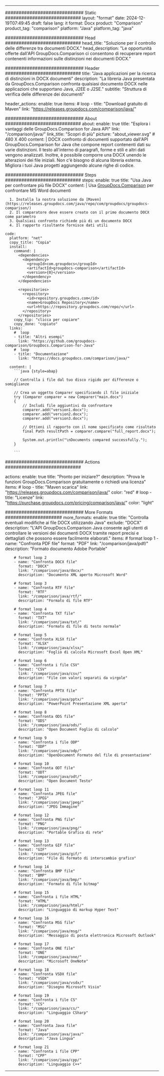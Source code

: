 
---
############################# Static ############################
layout: "format"
date:  2024-12-19T07:49:45
draft: false
lang: it
format: Docx
product: "Comparison"
product_tag: "comparison"
platform: "Java"
platform_tag: "java"

############################# Head ############################
head_title: "Soluzione per il controllo delle differenze tra documenti DOCX."
head_description: "Le opportunità offerte dall'API GroupDocs.Comparison ci consentono di recuperare report contenenti informazioni sulle distinzioni nei documenti DOCX."

############################# Header ############################
title: "Java applicazioni per la ricerca di distinzioni in DOCX documenti" 
description: "La libreria Java presentata da GroupDocs.Comparison confronta qualsiasi documento DOCX nelle applicazioni che supportano Java, J2EE o J2SE."
subtitle: "Struttura di verifica delle differenze dei documenti"  

header_actions:
  enable: true
  items:
    #  loop
    - title: "Download gratuito di Maven"
      link: "https://releases.groupdocs.com/comparison/java/"
      
############################# About ############################
about:
    enable: true
    title: "Esplora i vantaggi delle GroupDocs.Comparison for Java API"
    link: "/comparison/java/"
    link_title: "Scopri di più"
    picture: "about_viewer.svg" # 480 X 400
    content: |
       DOCX confronto di documenti supportato dall'API GroupDocs.Comparison for Java che compone report contenenti dati su varie distinzioni. Il testo all'interno di paragrafi, forme e stili e altri dati vengono analizzati. Inoltre, è possibile comporre una DOCX unendo le alterazioni dei file iniziali. Non c'è bisogno di alcuna libreria esterna. Migliora i tuoi Java progetti aggiungendo alcune righe di codice.

############################# Steps ############################
steps:
    enable: true
    title: "Usa Java per confrontare più file DOCX"
    content: |
      Usa [GroupDocs.Comparison](https://products.groupdocs.com/comparison/java/) per confrontare MS Word documenti
      
      1. Installa la nostra soluzione da [Maven](https://releases.groupdocs.com/java/repo/com/groupdocs/groupdocs-comparison/)
      2. Il comparatore deve essere creato con il primo documento DOCX come parametro
      3. Qualsiasi confronto richiede più di un documento DOCX
      4. Il rapporto risultante fornisce dati utili
   
    code:
      platform: "net"
      copy_title: "Copia"
      install:
        command: |
          <dependencies>
            <dependency>
              <groupId>com.groupdocs</groupId>
              <artifactId>groupdocs-comparison</artifactId>
              <version>{0}</version>
            </dependency>
          </dependencies>

          <repositories>
            <repository>
              <id>repository.groupdocs.com</id>
              <name>GroupDocs Repository</name>
              <url>https://repository.groupdocs.com/repo/</url>
            </repository>
          </repositories>
        copy_tip: "clicca per copiare"
        copy_done: "copiato"
      links:
        #  loop
        - title: "Altri esempi"
          link: "https://github.com/groupdocs-comparison/GroupDocs.Comparison-for-Java"
        #  loop
        - title: "Documentazione"
          link: "https://docs.groupdocs.com/comparison/java/"
          
      content: |
        ```java {style=abap}

        // Controlla i file dal tuo disco rigido per differenze o somiglianze

        // Crea un oggetto Comparer specificando il file iniziale
        try (Comparer comparer = new Comparer("main.docx") 
        {
            // Includi file aggiuntivi da confrontare
        	comparer.add("version1.docx");
            comparer.add("version2.docx");
            comparer.add("version3.docx");

            // Ottieni il rapporto con il nome specificato come risultato
            final Path resultPath = comparer.compare("full_report.docx"); 

            System.out.println("\nDocuments compared successfully.");
        }
        
        ```            

############################# Actions ############################

actions:
  enable: true
  title: "Pronto per iniziare?"
  description: "Prova le funzioni GroupDocs.Comparison gratuitamente o richiedi una licenza"
  items:
    #  loop
    - title: "Maven scarica"
      link: "https://releases.groupdocs.com/comparison/java/"
      color: "red"
        #  loop
    - title: "Licenze"
      link: "https://purchase.groupdocs.com/pricing/comparison/java/"
      color: "light"


############################# More Formats #####################
more_formats:
    enable: true
    title: "Controlla eventuali modifiche ai file DOCX utilizzando Java"
    exclude: "DOCX"
    description: "L'API GroupDocs.Comparison Java consente agli utenti di controllare le versioni dei documenti DOCX tramite report precisi e dettagliati che possono essere facilmente elaborati."
    items: 
        # format loop 1
        - name: "Confronta PDF file"
          format: "PDF"
          link: "/comparison/java/pdf/"
          description: "Formato documento Adobe Portable"

        # format loop 2
        - name: "Confronta DOCX file"
          format: "DOCX"
          link: "/comparison/java/docx/"
          description: "Documento XML aperto Microsoft Word"

        # format loop 3
        - name: "Confronta RTF file"
          format: "RTF"
          link: "/comparison/java/rtf/"
          description: "Formato di file RTF"

        # format loop 4
        - name: "Confronta TXT file"
          format: "TXT"
          link: "/comparison/java/txt/"
          description: "Formato di file di testo normale"

        # format loop 5
        - name: "Confronta XLSX file"
          format: "XLSX"
          link: "/comparison/java/xlsx/"
          description: "Foglio di calcolo Microsoft Excel Open XML"

        # format loop 6
        - name: "Confronta i file CSV"
          format: "CSV"
          link: "/comparison/java/csv/"
          description: "File con valori separati da virgole"

        # format loop 7
        - name: "Confronta PPTX file"
          format: "PPTX"
          link: "/comparison/java/pptx/"
          description: "PowerPoint Presentazione XML aperta"

        # format loop 8
        - name: "Confronta ODS file"
          format: "ODS"
          link: "/comparison/java/ods/"
          description: "Open Document Foglio di calcolo"

        # format loop 9
        - name: "Confronta i file ODP"
          format: "ODP"
          link: "/comparison/java/odp/"
          description: "OpenDocument Formato del file di presentazione"

        # format loop 10
        - name: "Confronta ODT file"
          format: "ODT"
          link: "/comparison/java/odt/"
          description: "Open Document Testo"

        # format loop 11
        - name: "Confronta JPEG file"
          format: "JPEG"
          link: "/comparison/java/jpeg/"
          description: "JPEG Immagine"

        # format loop 12
        - name: "Confronta PNG file"
          format: "PNG"
          link: "/comparison/java/png/"
          description: "Portable Grafica di rete"

        # format loop 13
        - name: "Confronta GIF file"
          format: "GIF"
          link: "/comparison/java/gif/"
          description: "File di formato di interscambio grafico"

        # format loop 14
        - name: "Confronta BMP file"
          format: "BMP"
          link: "/comparison/java/bmp/"
          description: "Formato di file bitmap"

        # format loop 15
        - name: "Confronta i file HTML"
          format: "HTML"
          link: "/comparison/java/html/"
          description: "Linguaggio di markup Hyper Text"

        # format loop 16
        - name: "Confronta MSG file"
          format: "MSG"
          link: "/comparison/java/msg/"
          description: "Messaggio di posta elettronica Microsoft Outlook"

        # format loop 17
        - name: "Confronta ONE file"
          format: "ONE"
          link: "/comparison/java/one/"
          description: "Microsoft OneNote"

        # format loop 18
        - name: "Confronta VSDX file"
          format: "VSDX"
          link: "/comparison/java/vsdx/"
          description: "Disegno Microsoft Visio"

        # format loop 19
        - name: "Confronta i file CS"
          format: "CS"
          link: "/comparison/java/cs/"
          description: "Linguaggio CSharp"

        # format loop 20
        - name: "Confronta Java file"
          format: "Java"
          link: "/comparison/java/java/"
          description: "Java Lingua"
          
        # format loop 21
        - name: "Confronta i file CPP"
          format: "CPP"
          link: "/comparison/java/cpp/"
          description: "Linguaggio C++"
---